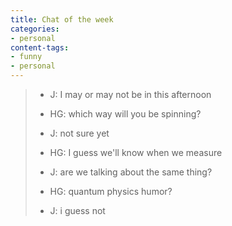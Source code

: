 ```yaml
---
title: Chat of the week
categories:
- personal
content-tags:
- funny
- personal
---
```


>   * J: I may or may not be in this afternoon
>
>   * HG: which way will you be spinning?
>
>   * J: not sure yet
>
>   * HG: I guess we'll know when we measure
>
>   * J: are we talking about the same thing?
>
>   * HG: quantum physics humor?
>
>   * J: i guess not
